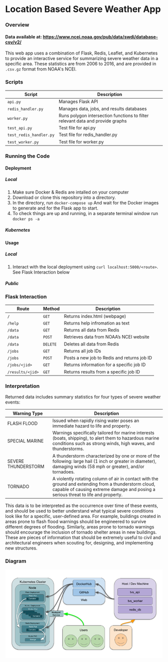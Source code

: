 # Location Based Severe Weather App

### Overview

#### Data available at: https://www.ncei.noaa.gov/pub/data/swdi/database-csv/v2/
This web app uses a combination of Flask, Redis, Leaflet, and Kubernetes to provide an interactive service for summarizing severe weather data in a specific area.
These statistics are from 2006 to 2016, and are provided in `.csv.gz` format from NOAA's NCEI.

### Scripts
| Script              | Description                                        |
|---------------------|----------------------------------------------------|
| `api.py`              | Manages Flask API                                  |
| `redis_handler.py`    | Manages data, jobs, and results databases          |
| `worker.py`           | Runs polygon intersection functions to filter relevant data and provide graphs |
| `test_api.py`         | Test file for api.py                               |
| `test_redis_handler.py` | Test file for redis_handler.py                     |
| `test_worker.py`     | Test file for worker.py                            |

### Running the Code

#### Deployment
##### Local
1. Make sure Docker & Redis are intalled on your computer
2. Download or clone this repository into a directory.
3. In the directory, run `docker-compose up` And wait for the Docker images to generate and for the Flask app to start.
4. To check things are up and running, in a separate terminal window run `docker ps -a`
##### Kubernetes

#### Usage
##### Local
1. Interact with the local deployment using `curl localhost:5000/<route>`. See Flask Interaction below
##### Public

### Flask Interaction

| Route            | Method   | Description                                 |
|------------------|----------|---------------------------------------------|
| `/`              | `GET`    | Returns index.html (webpage)                |
| `/help`          | `GET`    | Returns help infromation as text            |
| `/data`          | `GET`    | Returns all data from Redis                 |
| `/data`          | `POST`   | Retrieves data from NOAA’s NCEI website     |
| `/data`          | `DELETE` | Deletes all data from Redis                 |
| `/jobs`          | `GET`    | Returns all job IDs                         |
| `/jobs`          | `POST`   | Posts a new job to Redis and returns job ID |
| `/jobs/<jid>`    | `GET`    | Returns information for a specific job ID   |
| `/results/<jid>` | `GET`    | Returns results from a specific job ID      |


### Interpretation
Returned data includes summary statistics for four types of severe weather events:

| Warning Type          | Description                                                                                       |
|-----------------------|---------------------------------------------------------------------------------------------------|
| FLASH FLOOD           | Issued when rapidly rising water poses an immediate hazard to life and property. |
| SPECIAL MARINE        | Warnings specifically tailored for marine interests (boats, shipping), to alert them to hazardous marine conditions such as strong winds, high waves, and thunderstorms. |
| SEVERE THUNDERSTORM   | A thunderstorm characterized by one or more of the following: large hail (1 inch or greater in diameter), damaging winds (58 mph or greater), and/or tornadoes. |
| TORNADO               | A violently rotating column of air in contact with the ground and extending from a thunderstorm cloud, capable of causing extreme damage and posing a serious threat to life and property. |

This data is to be interpreted as the occurrence over time of these events, and should be used to better understand what typical severe conditions look like for a specific, user-defined area.
For example, buildings created in areas prone to flash flood warnings should be engineered to survive different degrees of flooding.
Similarly, areas prone to tornado warnings should encourage the inclusion of tornado shelter areas in new buildings.
These are pieces of information that should be extremely useful to civil and architectural engineers when scouting for, designing, and implementing new structures.

### Diagram
![Diagram](diagram.png)
